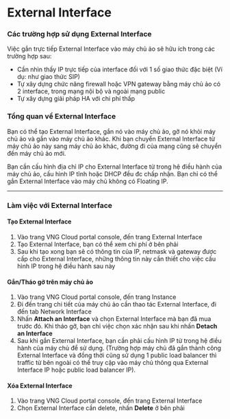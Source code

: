# External Interface

### **Các trường hợp sử dụng External Interface** <a href="#externalinterface-cactruonghopsudungexternalinterface" id="externalinterface-cactruonghopsudungexternalinterface"></a>

Việc gắn trực tiếp External Interface vào máy chủ ảo sẽ hữu ích trong các trường hợp sau:

* Cần nhìn thấy IP trực tiếp của interface đối với 1 số giao thức đặc biệt (Ví dụ: như giao thức SIP)
* Tự xây dựng chức năng firewall hoặc VPN gateway bằng máy chủ ảo có 2 interface, trong mạng nội bộ và ngoài mạng public
* Tự xây dựng giải pháp HA với chi phí thấp

### **Tổng quan về External Interface** <a href="#externalinterface-tongquanveexternalinterface" id="externalinterface-tongquanveexternalinterface"></a>

Bạn có thể tạo External Interface, gắn nó vào máy chủ ảo, gỡ nó khỏi máy chủ ảo và gắn vào máy chủ ảo khác. Khi bạn chuyển External Interface từ máy chủ ảo này sang máy chủ ảo khác, đường đi của mạng cũng sẽ chuyển đến máy chủ ảo mới.

Bạn cần cấu hình địa chỉ IP cho External Interface từ trong hệ điều hành của máy chủ ảo, cấu hình IP tĩnh hoặc DHCP đều đc chấp nhận. Bạn chỉ có thể gắn External Interface vào máy chủ không có Floating IP.

***

### **Làm việc với External Interface** <a href="#externalinterface-lamviecvoiexternalinterface" id="externalinterface-lamviecvoiexternalinterface"></a>

#### Tạo External Interface <a href="#externalinterface-taoexternalinterface" id="externalinterface-taoexternalinterface"></a>

1. Vào trang VNG Cloud portal console, đến trang External Interface
2. Tạo External Interface, bạn có thể xem chi phí ở bên phải
3. Sau khi tạo xong bạn sẽ có thông tin của IP, netmask và gateway được cấp cho External Interface, những thông tin này cần thiết cho việc cấu hình IP trong hệ điều hành sau này

#### Gắn/Tháo gỡ trên máy chủ ảo <a href="#externalinterface-gan-thaogotrenmaychuao" id="externalinterface-gan-thaogotrenmaychuao"></a>

1. Vào trang VNG Cloud portal console, đến trang Instance
2. Đi đến trang chi tiết của máy chủ ảo cần thao tác External Interface, đi đến tab Network Interface
3. Nhấn **Attach an Interface** và chọn External Interface mà bạn đã mua trước đó. Khi tháo gỡ, bạn chỉ việc chọn xác nhận sau khi nhấn **Detach an Interface**
4. Sau khi gắn External Interface, bạn cần phải cấu hình IP từ trong hệ điều hành của máy chủ để sử dụng. (Trường hợp máy chủ đã gắn thành công External Interface và đồng thời cũng sử dụng 1 public load balancer thì traffic từ bên ngoài có thể truy cập vào máy chủ thông qua External Interface IP hoặc public load balancer IP).





#### Xóa External Interface <a href="#externalinterface-xoaexternalinterface" id="externalinterface-xoaexternalinterface"></a>

1. Vào trang VNG Cloud portal console, đến trang External Interface
2. Chọn External Interface cần delete, nhấn **Delete** ở bên phải
